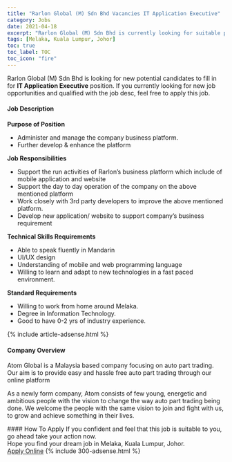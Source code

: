 ```yaml
---
title: "Rarlon Global (M) Sdn Bhd Vacancies IT Application Executive" 
category: Jobs 
date: 2021-04-18 
excerpt: "Rarlon Global (M) Sdn Bhd is currently looking for suitable person to fill in the IT Application Executive which based in Melaka, Kuala Lumpur, Johor" 
tags: [Melaka, Kuala Lumpur, Johor] 
toc: true 
toc_label: TOC 
toc_icon: "fire" 
--- 
```


<p>Rarlon Global (M) Sdn Bhd is looking for new potential candidates to fill in for <b>IT Application Executive</b> position. If you currently looking for new job opportunities and qualified with the job desc, feel free to apply this job.
</p><div><div><h4>Job Description</h4></div><div><div><span><div><p><strong>Purpose of Position</strong></p><ul><li>Administer and manage the company business platform.&#160;</li><li>Further develop &amp; enhance the platform</li></ul><p><strong>Job Responsibilities</strong></p><ul><li>Support the run activities of Rarlon&#8217;s business platform which include of mobile application and website</li><li>Support the day to day operation of the company on the above mentioned platform</li><li>Work closely with 3rd party developers to improve the above mentioned platform.&#160;</li><li>Develop new application/ website to support company&#8217;s business requirement</li></ul><p><strong>Technical Skills Requirements</strong></p><ul><li>Able to speak fluently in Mandarin</li><li>UI/UX design</li><li>Understanding of mobile and web programming language</li><li>Willing to learn and adapt to new technologies in a fast paced environment.</li></ul><p><strong>Standard Requirements</strong></p><ul><li>Willing to work from home around Melaka.</li><li>Degree in Information Technology.&#160;</li><li>Good to have 0-2 yrs of industry experience.</li></ul></div></span></div></div></div> 
{% include article-adsense.html %} 
<div><div><h4>Company Overview</h4></div><div><div><span><div><p>Atom Global is a Malaysia based company focusing on auto part trading. Our aim is to provide easy and hassle free auto part trading through our online platform</p><p>As a newly form company, Atom consists of few young, energetic and ambitious people with the vision to change the way auto part trading being done. We welcome the people with the same vision to join and fight with us, to grow and achieve something in their lives.</p></div></span></div></div></div> 
#### How To Apply 
If you confident and feel that this job is suitable to you, go ahead take your action now. <br/> 
Hope you find your dream job in Melaka, Kuala Lumpur, Johor. <br/> 
<a href="https://www.jobstreet.com.my/en/job/it-application-executive-4540564?jobId=jobstreet-my-job-4540564&" class="btn btn--info" target="_blank" rel="nofollow noopenner">Apply Online</a> 
{% include 300-adsense.html %} 